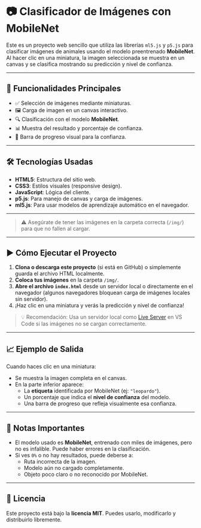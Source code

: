 # 📷 Clasificador de Imágenes con MobileNet

Este es un proyecto web sencillo que utiliza las librerías `ml5.js` y `p5.js` para clasificar imágenes de animales usando el modelo preentrenado **MobileNet**. Al hacer clic en una miniatura, la imagen seleccionada se muestra en un canvas y se clasifica mostrando su predicción y nivel de confianza.

---

## 🧩 Funcionalidades Principales

- ✅ Selección de imágenes mediante miniaturas.
- 🖼️ Carga de imagen en un canvas interactivo.
- 🔍 Clasificación con el modelo **MobileNet**.
- 📊 Muestra del resultado y porcentaje de confianza.
- 🎨 Barra de progreso visual para la confianza.

---

## 🛠️ Tecnologías Usadas

- **HTML5**: Estructura del sitio web.
- **CSS3**: Estilos visuales (responsive design).
- **JavaScript**: Lógica del cliente.
- **p5.js**: Para manejo de canvas y carga de imágenes.
- **ml5.js**: Para usar modelos de aprendizaje automático en el navegador.

---

> ⚠️ Asegúrate de tener las imágenes en la carpeta correcta (`/img/`) para que no fallen al cargar.

---

## ▶️ Cómo Ejecutar el Proyecto

1. **Clona o descarga este proyecto** (si está en GitHub) o simplemente guarda el archivo HTML localmente.
2. **Coloca tus imágenes** en la carpeta `/img/`.
3. **Abre el archivo `index.html`** desde un servidor local o directamente en el navegador (algunos navegadores bloquean carga de imágenes locales sin servidor).
4. ¡Haz clic en una miniatura y verás la predicción y nivel de confianza!

> 💡 Recomendación: Usa un servidor local como [Live Server](https://marketplace.visualstudio.com/items?itemName=ritwickdey.LiveServer ) en VS Code si las imágenes no se cargan correctamente.

---

## 📈 Ejemplo de Salida

Cuando haces clic en una miniatura:

- Se muestra la imagen completa en el canvas.
- En la parte inferior aparece:
  - La **etiqueta** identificada por MobileNet (ej: `"leopardo"`).
  - Un porcentaje que indica el **nivel de confianza** del modelo.
  - Una barra de progreso que refleja visualmente esa confianza.

---

## 📌 Notas Importantes

- El modelo usado es **MobileNet**, entrenado con miles de imágenes, pero no es infalible. Puede haber errores en la clasificación.
- Si ves `0%` o no hay resultados, puede deberse a:
  - Ruta incorrecta de la imagen.
  - Modelo aún no cargado completamente.
  - Objeto poco claro o no reconocido por MobileNet.

---

## 📝 Licencia

Este proyecto está bajo la **licencia MIT**. Puedes usarlo, modificarlo y distribuirlo libremente.
